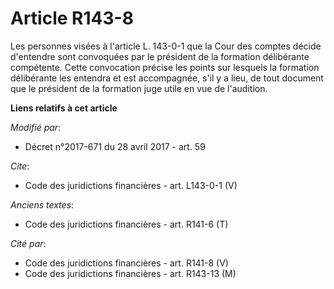 # Article R143-8

Les personnes visées à l'article L. 143-0-1 que la Cour des comptes décide d'entendre sont convoquées par le président de la
formation délibérante compétente. Cette convocation précise les points sur lesquels la formation délibérante les entendra et
est accompagnée, s'il y a lieu, de tout document que le président de la formation juge utile en vue de l'audition.

**Liens relatifs à cet article**

_Modifié par_:

  - Décret n°2017-671 du 28 avril 2017 - art. 59

_Cite_:

  - Code des juridictions financières - art. L143-0-1 (V)

_Anciens textes_:

  - Code des juridictions financières - art. R141-6 (T)

_Cité par_:

  - Code des juridictions financières - art. R141-8 (V)
  - Code des juridictions financières - art. R143-13 (M)
